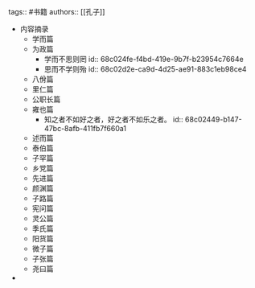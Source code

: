 tags:: #书籍
authors:: [[孔子]]

- 内容摘录
	- 学而篇
	- 为政篇
		- 学而不思则罔
		  id:: 68c024fe-f4bd-419e-9b7f-b23954c7664e
		- 思而不学则殆
		  id:: 68c02d2e-ca9d-4d25-ae91-883c1eb98ce4
	- 八佾篇
	- 里仁篇
	- 公职长篇
	- 雍也篇
		- 知之者不如好之者，好之者不如乐之者。
		  id:: 68c02449-b147-47bc-8afb-411fb7f660a1
	- 述而篇
	- 泰伯篇
	- 子罕篇
	- 乡党篇
	- 先进篇
	- 颜渊篇
	- 子路篇
	- 宪问篇
	- 灵公篇
	- 季氏篇
	- 阳货篇
	- 微子篇
	- 子张篇
	- 尧曰篇
-